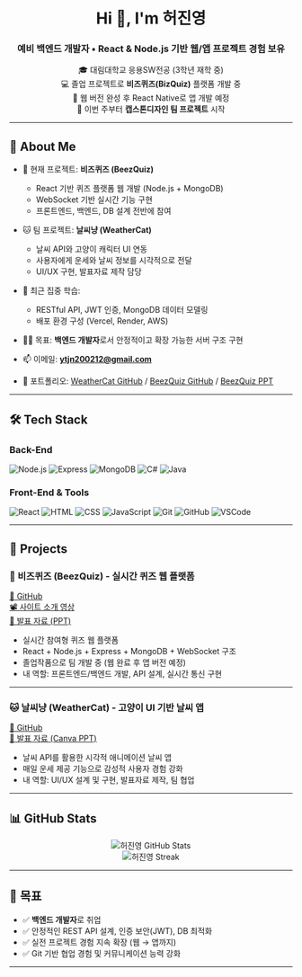 <h1 align="center">Hi 👋, I'm 허진영</h1>
<h3 align="center">예비 백엔드 개발자 • React & Node.js 기반 웹/앱 프로젝트 경험 보유</h3>

<p align="center">
  🎓 대림대학교 응용SW전공 (3학년 재학 중)<br>
  💻 졸업 프로젝트로 <strong>비즈퀴즈(BizQuiz)</strong> 플랫폼 개발 중<br>
  📱 웹 버전 완성 후 React Native로 앱 개발 예정<br>
  🧠 이번 주부터 <strong>캡스톤디자인 팀 프로젝트</strong> 시작
</p>

---

## 💼 About Me

- 🔭 현재 프로젝트: **비즈퀴즈 (BeezQuiz)**
  - React 기반 퀴즈 플랫폼 웹 개발 (Node.js + MongoDB)
  - WebSocket 기반 실시간 기능 구현
  - 프론트엔드, 백엔드, DB 설계 전반에 참여

- 🐱 팀 프로젝트: **날씨냥 (WeatherCat)**
  - 날씨 API와 고양이 캐릭터 UI 연동
  - 사용자에게 운세와 날씨 정보를 시각적으로 전달
  - UI/UX 구현, 발표자료 제작 담당

- 🌱 최근 집중 학습:
  - RESTful API, JWT 인증, MongoDB 데이터 모델링
  - 배포 환경 구성 (Vercel, Render, AWS)

- 👨‍💻 목표: **백엔드 개발자**로서 안정적이고 확장 가능한 서버 구조 구현

- 📫 이메일: **ytjn200212@gmail.com**
- 🔗 포트폴리오: [WeatherCat GitHub](https://github.com/keyxxupdaelim/Weather_Cat) / [BeezQuiz GitHub](https://github.com/MinJae0528/beezquiz-frontend/tree/develop_jinyoung) / [BeezQuiz PPT](https://www.miricanvas.com/v2/design/14q0mgs)

---

## 🛠️ Tech Stack

### Back-End
![Node.js](https://img.shields.io/badge/-Node.js-339933?logo=node.js&logoColor=white)
![Express](https://img.shields.io/badge/-Express.js-000000?logo=express)
![MongoDB](https://img.shields.io/badge/-MongoDB-47A248?logo=mongodb)
![C#](https://img.shields.io/badge/-C%23-239120?logo=c-sharp&logoColor=white)
![Java](https://img.shields.io/badge/-Java-007396?logo=java)

### Front-End & Tools
![React](https://img.shields.io/badge/-React-61DAFB?logo=react)
![HTML](https://img.shields.io/badge/-HTML5-E34F26?logo=html5&logoColor=white)
![CSS](https://img.shields.io/badge/-CSS3-1572B6?logo=css3)
![JavaScript](https://img.shields.io/badge/-JavaScript-F7DF1E?logo=javascript&logoColor=black)
![Git](https://img.shields.io/badge/-Git-F05032?logo=git)
![GitHub](https://img.shields.io/badge/-GitHub-181717?logo=github)
![VSCode](https://img.shields.io/badge/-VSCode-007ACC?logo=visual-studio-code)

---

## 🚀 Projects

### 🧠 비즈퀴즈 (BeezQuiz) - 실시간 퀴즈 웹 플랫폼  
[🔗 GitHub](https://github.com/MinJae0528/beezquiz-frontend/tree/develop_jinyoung)  
[📽️ 사이트 소개 영상](https://github.com/keyxxupdaelim/비즈퀴즈-소개영상.mp4)  
[📑 발표 자료 (PPT)]([https://www.miricanvas.com/v2/design/14q0mgs](https://drive.google.com/drive/my-drive?dmr=1&ec=wgc-drive-hero-goto))

- 실시간 참여형 퀴즈 웹 플랫폼
- React + Node.js + Express + MongoDB + WebSocket 구조
- 졸업작품으로 팀 개발 중 (웹 완료 후 앱 버전 예정)
- 내 역할: 프론트엔드/백엔드 개발, API 설계, 실시간 통신 구현

---

### 🐱 날씨냥 (WeatherCat) - 고양이 UI 기반 날씨 앱  
[🔗 GitHub](https://github.com/keyxxupdaelim/Weather_Cat)  
[📑 발표 자료 (Canva PPT)](https://www.canva.com/design/DAGX7kkmJi4/Onwmd3Li27mOmdQLA02LLA/edit)

- 날씨 API를 활용한 시각적 애니메이션 날씨 앱
- 매일 운세 제공 기능으로 감성적 사용자 경험 강화
- 내 역할: UI/UX 설계 및 구현, 발표자료 제작, 팀 협업

---

## 📊 GitHub Stats

<p align="center">
  <img src="https://github-readme-stats.vercel.app/api?username=keyxxupdaelim&show_icons=true&theme=default" alt="허진영 GitHub Stats" />
  <br />
  <img src="https://github-readme-streak-stats.herokuapp.com/?user=keyxxupdaelim&theme=default" alt="허진영 Streak" />
</p>

---

## 🎯 목표

- ✅ **백엔드 개발자**로 취업
- ✅ 안정적인 REST API 설계, 인증 보안(JWT), DB 최적화
- ✅ 실전 프로젝트 경험 지속 확장 (웹 → 앱까지)
- ✅ Git 기반 협업 경험 및 커뮤니케이션 능력 강화

---
